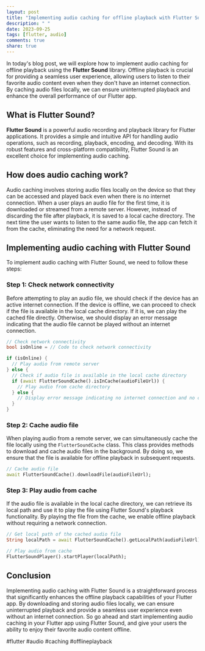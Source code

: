 ```yaml
---
layout: post
title: "Implementing audio caching for offline playback with Flutter Sound"
description: " "
date: 2023-09-25
tags: [flutter, audio]
comments: true
share: true
---
```


In today's blog post, we will explore how to implement audio caching for offline playback using the **Flutter Sound** library. Offline playback is crucial for providing a seamless user experience, allowing users to listen to their favorite audio content even when they don't have an internet connection. By caching audio files locally, we can ensure uninterrupted playback and enhance the overall performance of our Flutter app.

## What is Flutter Sound?

**Flutter Sound** is a powerful audio recording and playback library for Flutter applications. It provides a simple and intuitive API for handling audio operations, such as recording, playback, encoding, and decoding. With its robust features and cross-platform compatibility, Flutter Sound is an excellent choice for implementing audio caching.

## How does audio caching work?

Audio caching involves storing audio files locally on the device so that they can be accessed and played back even when there is no internet connection. When a user plays an audio file for the first time, it is downloaded or streamed from a remote server. However, instead of discarding the file after playback, it is saved to a local cache directory. The next time the user wants to listen to the same audio file, the app can fetch it from the cache, eliminating the need for a network request.

## Implementing audio caching with Flutter Sound

To implement audio caching with Flutter Sound, we need to follow these steps:

### Step 1: Check network connectivity

Before attempting to play an audio file, we should check if the device has an active internet connection. If the device is offline, we can proceed to check if the file is available in the local cache directory. If it is, we can play the cached file directly. Otherwise, we should display an error message indicating that the audio file cannot be played without an internet connection.

```dart
// Check network connectivity
bool isOnline = // Code to check network connectivity

if (isOnline) {
  // Play audio from remote server
} else {
  // Check if audio file is available in the local cache directory
  if (await FlutterSoundCache().isInCache(audioFileUrl)) {
    // Play audio from cache directory
  } else {
    // Display error message indicating no internet connection and no cached audio file
  }
}
```

### Step 2: Cache audio file

When playing audio from a remote server, we can simultaneously cache the file locally using the `FlutterSoundCache` class. This class provides methods to download and cache audio files in the background. By doing so, we ensure that the file is available for offline playback in subsequent requests.

```dart
// Cache audio file
await FlutterSoundCache().downloadFile(audioFileUrl);
```

### Step 3: Play audio from cache

If the audio file is available in the local cache directory, we can retrieve its local path and use it to play the file using Flutter Sound's playback functionality. By playing the file from the cache, we enable offline playback without requiring a network connection.

```dart
// Get local path of the cached audio file
String localPath = await FlutterSoundCache().getLocalPath(audioFileUrl);

// Play audio from cache
FlutterSoundPlayer().startPlayer(localPath);
```

## Conclusion

Implementing audio caching with Flutter Sound is a straightforward process that significantly enhances the offline playback capabilities of your Flutter app. By downloading and storing audio files locally, we can ensure uninterrupted playback and provide a seamless user experience even without an internet connection. So go ahead and start implementing audio caching in your Flutter app using Flutter Sound, and give your users the ability to enjoy their favorite audio content offline.

#flutter #audio #caching #offlineplayback